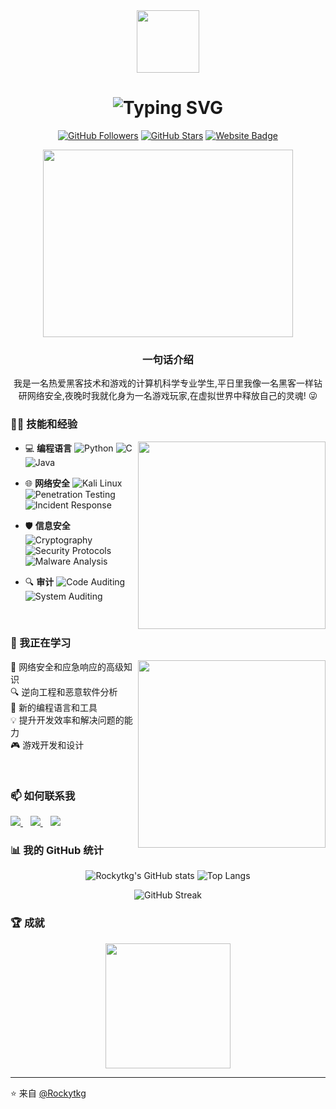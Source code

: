 <div align="center">
  <img src="https://media.giphy.com/media/M9gbBd9nbDrOTu1Mqx/giphy.gif" width="100"/>
</div>

<h1 align="center">
  <img src="https://readme-typing-svg.demolab.com?font=Fira+Code&pause=1000&width=435&lines=Hello+World!+I'm+Rockytkg+%F0%9F%91%8B;Hacker+%F0%9F%92%BB+%7C+Gamer+%F0%9F%8E%AE+%7C+Dreamer+%F0%9F%8C%9F" alt="Typing SVG">
</h1>

<p align="center">
  <a href="https://github.com/Rockytkg"><img src="https://img.shields.io/github/followers/Rockytkg?style=for-the-badge" alt="GitHub Followers"></a>
  <a href="https://github.com/Rockytkg"><img src="https://img.shields.io/github/stars/Rockytkg?style=for-the-badge" alt="GitHub Stars"></a>
  <a href="https://letanml.xyz"><img src="https://img.shields.io/badge/website-000000?style=for-the-badge&logo=About.me&logoColor=white" alt="Website Badge"></a>
</p>

<p align="center">
  <img src="https://media.giphy.com/media/LMt9638dO8dftAjtco/giphy.gif" width="400" height="300" frameBorder="0" class="giphy-embed">
</p>

<h3 align="center">一句话介绍</h3>
<p align="center">
  我是一名热爱黑客技术和游戏的计算机科学专业学生,平日里我像一名黑客一样钻研网络安全,夜晚时我就化身为一名游戏玩家,在虚拟世界中释放自己的灵魂! 😜
</p>

### 👨‍💻 技能和经验

<img align="right" src="https://media.giphy.com/media/SWoSkN6DxTszqIKEqv/giphy.gif" width="300"/>

- 💻 **编程语言**
  ![Python](https://img.shields.io/badge/-Python-black?style=flat-square&logo=Python)
  ![C](https://img.shields.io/badge/-C-00599C?style=flat-square&logo=c)
  ![Java](https://img.shields.io/badge/-Java-007396?style=flat-square&logo=java)
  
- 🌐 **网络安全**
  ![Kali Linux](https://img.shields.io/badge/-Kali%20Linux-557C94?style=flat-square&logo=kali-linux)
  ![Penetration Testing](https://img.shields.io/badge/-Penetration%20Testing-D14836?style=flat-square&logo=hack-the-box)
  ![Incident Response](https://img.shields.io/badge/-Incident%20Response-D22D09?style=flat-square&logo=incident-response)
  
- 🛡️ **信息安全**
  ![Cryptography](https://img.shields.io/badge/-Cryptography-3C873A?style=flat-square&logo=lock)
  ![Security Protocols](https://img.shields.io/badge/-Security%20Protocols-306998?style=flat-square&logo=protocol)
  ![Malware Analysis](https://img.shields.io/badge/-Malware%20Analysis-811E9F?style=flat-square&logo=malware)
  
- 🔍 **审计**
  ![Code Auditing](https://img.shields.io/badge/-Code%20Auditing-B7472A?style=flat-square&logo=code)
  ![System Auditing](https://img.shields.io/badge/-System%20Auditing-7E5109?style=flat-square&logo=system)

<br>

### 🌱 我正在学习

<p>
  <img align="right" src="https://media.giphy.com/media/26tn33Pm8QnwdtUDe/giphy.gif" width="300" />
  
  🔭 网络安全和应急响应的高级知识<br>
  🔍 逆向工程和恶意软件分析<br>
  📖 新的编程语言和工具<br>
  💡 提升开发效率和解决问题的能力<br>
  🎮 游戏开发和设计
</p>

<br>

### 📫 如何联系我

<p>
  <a href="mailto:liushicoto@foxmail.com">
    <img src="https://img.shields.io/badge/email-%23D14836.svg?&style=for-the-badge&logo=gmail&logoColor=white" />
  </a>
  &nbsp;&nbsp;
  <a href="https://github.com/Rockytkg">
    <img src="https://img.shields.io/badge/github-%23121011.svg?&style=for-the-badge&logo=github&logoColor=white" />
  </a>
  &nbsp;&nbsp;
  <a href="https://twitter.com/Rockytkg">
    <img src="https://img.shields.io/badge/twitter-%231DA1F2.svg?&style=for-the-badge&logo=twitter&logoColor=white" />
  </a>
</p>

### 📊 我的 GitHub 统计

<p align="center">
  <img src="https://github-readme-stats.vercel.app/api?username=Rockytkg&show_icons=true&theme=radical" alt="Rockytkg's GitHub stats">
  <img src="https://github-readme-stats.vercel.app/api/top-langs/?username=Rockytkg&layout=compact&theme=radical" alt="Top Langs">
</p>

<p align="center">
  <img src="https://github-readme-streak-stats.herokuapp.com/?user=Rockytkg&theme=radical" alt="GitHub Streak">
</p>

### 🏆 成就

<p align="center">
  <img src="https://media.giphy.com/media/dxn6fRlTIShoeBr69N/giphy.gif" width="200" height="200" frameBorder="0" class="giphy-embed">
</p>

---

⭐️ 来自 [@Rockytkg](https://github.com/Rockytkg)
